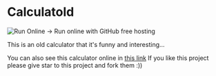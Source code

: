 # Calculatold
![Run Online](https://aleen42.github.io/badges/src/github.svg) -> Run online with GitHub free hosting


This is an old calculator that it's funny and interesting...

You can also see this calculator online in [this link](https://calculatold.hesamtavakoli06.repl.co/)
If you like this project please give star to this project and fork them :))
